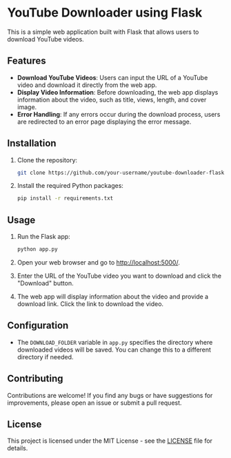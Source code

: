 # YouTube Downloader using Flask

This is a simple web application built with Flask that allows users to download YouTube videos.

## Features

- **Download YouTube Videos**: Users can input the URL of a YouTube video and download it directly from the web app.
- **Display Video Information**: Before downloading, the web app displays information about the video, such as title, views, length, and cover image.
- **Error Handling**: If any errors occur during the download process, users are redirected to an error page displaying the error message.

## Installation

1. Clone the repository:

    ```bash
    git clone https://github.com/your-username/youtube-downloader-flask.git
    ```

2. Install the required Python packages:

    ```bash
    pip install -r requirements.txt
    ```

## Usage

1. Run the Flask app:

    ```bash
    python app.py
    ```

2. Open your web browser and go to [http://localhost:5000/](http://localhost:5000/).

3. Enter the URL of the YouTube video you want to download and click the "Download" button.

4. The web app will display information about the video and provide a download link. Click the link to download the video.

## Configuration

- The `DOWNLOAD_FOLDER` variable in `app.py` specifies the directory where downloaded videos will be saved. You can change this to a different directory if needed.

## Contributing

Contributions are welcome! If you find any bugs or have suggestions for improvements, please open an issue or submit a pull request.

## License

This project is licensed under the MIT License - see the [LICENSE](LICENSE) file for details.
